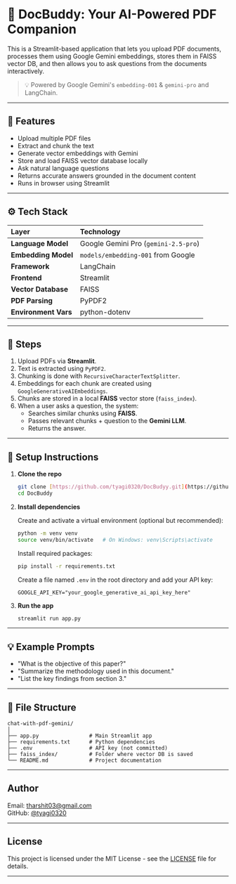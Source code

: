 # 📄 DocBuddy: Your AI-Powered PDF Companion

This is a Streamlit-based application that lets you upload PDF documents, processes them using Google Gemini embeddings, stores them in FAISS vector DB, and then allows you to ask questions from the documents interactively.

> 💡 Powered by Google Gemini's `embedding-001` & `gemini-pro` and LangChain.

---

## 🚀 Features

* Upload multiple PDF files
* Extract and chunk the text
* Generate vector embeddings with Gemini
* Store and load FAISS vector database locally
* Ask natural language questions
* Returns accurate answers grounded in the document content
* Runs in browser using Streamlit

---

## ⚙️ Tech Stack

| Layer               | Technology                            |
| :----------------   | :------------------------------------ |
| **Language Model**  | Google Gemini Pro (`gemini-2.5-pro`)  |
| **Embedding Model** | `models/embedding-001` from Google    |
| **Framework**       | LangChain                             |
| **Frontend**        | Streamlit                             |
| **Vector Database** | FAISS                                 |
| **PDF Parsing**     | PyPDF2                                |
| **Environment Vars**| python-dotenv                         |

---

## 📌 Steps

1.  Upload PDFs via **Streamlit**.
2.  Text is extracted using `PyPDF2`.
3.  Chunking is done with `RecursiveCharacterTextSplitter`.
4.  Embeddings for each chunk are created using `GoogleGenerativeAIEmbeddings`.
5.  Chunks are stored in a local **FAISS** vector store (`faiss_index`).
6.  When a user asks a question, the system:
    * Searches similar chunks using **FAISS**.
    * Passes relevant chunks + question to the **Gemini LLM**.
    * Returns the answer.

---

## 💪 Setup Instructions

1.  **Clone the repo**
    ```bash
    git clone [https://github.com/tyagi0320/DocBudyy.git](https://github.com/tyagi0320/Docbuddy.git)
    cd DocBuddy
    ```
2.  **Install dependencies**

    Create and activate a virtual environment (optional but recommended):
    ```bash
    python -m venv venv
    source venv/bin/activate   # On Windows: venv\Scripts\activate
    ```
    Install required packages:
    ```bash
    pip install -r requirements.txt
    ```
    Create a file named `.env` in the root directory and add your API key:
    ```env
    GOOGLE_API_KEY="your_google_generative_ai_api_key_here"
    ```
3.  **Run the app**
    ```bash
    streamlit run app.py
    ```

---

## 💡 Example Prompts

* "What is the objective of this paper?"
* "Summarize the methodology used in this document."
* "List the key findings from section 3."

---

## 🧹 File Structure

```
chat-with-pdf-gemini/
│
├── app.py                # Main Streamlit app
├── requirements.txt      # Python dependencies
├── .env                  # API key (not committed)
├── faiss_index/          # Folder where vector DB is saved
└── README.md             # Project documentation
```

---

## Author

Email: tharshit03@gmail.com  
GitHub: [@tyagi0320](https://github.com/tyagi0320)

----

## License 

This project is licensed under the MIT License - see the [LICENSE](LICENSE) file for details.

---